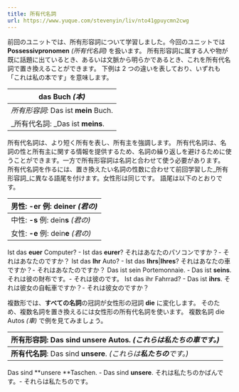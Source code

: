 ```yaml
---
title: 所有代名詞
url: https://www.yuque.com/stevenyin/liv/nto41gpuycmn2cwg
---
```


前回のユニットでは、所有形容詞について学習しました。今回のユニットでは **Possessivpronomen** *(所有代名詞)* を扱います。
所有形容詞に属する人や物が既に話題に出ているとき、あるいは文脈から明らかであるとき、これを所有代名詞で置き換えることができます。
下例は 2 つの違いを表しており、いずれも「これは私の本です」を意味します。

| **das** Buch *(本)* |
| --- |
| *所有形容詞:* Das ist **mein** Buch. |
| \_所有代名詞: \_Das ist **meins**. |

所有代名詞は、より短く所有を表し、所有主を強調します。
所有代名詞は、名詞の性と所有主に関する情報を提供するため、名詞の繰り返しを避けるために使うことができます。一方で所有形容詞は名詞と合わせて使う必要があります。
所有代名詞を作るには、置き換えたい名詞の性数に合わせて前回学習した\_所有形容詞\_に異なる語尾を付けます。女性形は同じです。
語尾は以下のとおりです。

| 男性: **-er** 例: dein**er** *(君の)* |
| --- |
| 中性: **-s** 例: dein**s** *(君の)* |
| 女性: **-e** 例: dein**e** *(君の)* |

Ist das **euer** Computer? - Ist das **eurer**?
それはあなたのパソコンですか？- それはあなたのですか？
Ist das **Ihr** Auto? - Ist das **Ihrs**|**Ihres**?
それはあなたの車ですか？- それはあなたのですか？
Das ist sein Portemonnaie. - Das ist **seins**.
それは彼の財布です。- それは彼のです。
Ist das ihr Fahrrad? - Das ist **ihrs**.
それは彼女の自転車ですか？- それは彼女のですか？

複数形では、**すべての名詞**の冠詞が女性形の冠詞 **die** に変化します。
そのため、複数名詞を置き換えるには女性形の所有代名詞を使います。
複数名詞 die Autos *(車)* で例を見てみましょう。

| **所有形容詞**: Das sind **unsere** Autos. *(これらは**私たちの**車です。)* |
| --- |
| **所有代名詞**: Das sind **unsere**. *(これらは**私たちの**です。)* |

Das sind **unsere **Taschen. - Das sind **unsere**.
それは私たちのかばんです。- それらは私たちのです。
